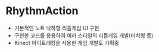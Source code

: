 # RhythmAction

- 기본적인 노트 낙하형 리듬게임 UI 구현
- 구현한 코드를 응용하여 여러 스타일의 리듬게임 개발(터치형 등)
- Kinect 아이트래킹을 사용한 게임 개발도 기획중
